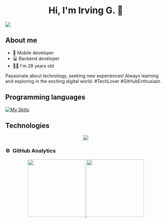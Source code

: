 <div align="center">
<h1 align="center">Hi, I'm Irving G. 👋</h1>
</div>

<img src="https://1.bp.blogspot.com/-7A4WynwLsMw/XbBpCXG8fHI/AAAAAAAAMt4/uOa1bpLskYgrwGbllhSu2SDj_Mig8SXJQCLcBGAsYHQ/s1600/2000_600px.gif">

## About me

- 📲 Mobile developer
- 💻 Backend developer
- 👨‍💻 I'm 28 years old

Passionate about technology, seeking new experiences! Always learning and exploring in the exciting digital world. #TechLover #GitHubEnthusiast.


## Programming languages

[![My Skills](https://skillicons.dev/icons?i=java,kotlin,python,dart&theme=light)](https://skillicons.dev)

## Technologies

<!--[![My Skills](https://skillicons.dev/icons?i=aws,azure,androidstudio,django,flutter,git,atom,bash,figma,firebase,flask,gitlab,gradle,heroku,idea,linux,postman,raspberrypi,vscode)](https://skillicons.dev)-->

<p align="center">
  <a href="https://skillicons.dev">
    <img src="https://skillicons.dev/icons?i=aws,azure,androidstudio,django,flutter,git,atom,bash,figma,firebase,flask,gitlab,gradle,heroku,idea,linux,postman,raspberrypi,vscode" />
  </a>
</p>

### ⚙️ &nbsp;GitHub Analytics

<p align="center">
<a href="https://github.com/irv205">
  <img height="180em" src="https://github-readme-stats-eight-theta.vercel.app/api?username=irv205&show_icons=true&theme=algolia&include_all_commits=true&count_private=true"/>
  <img height="180em" src="https://github-readme-stats-eight-theta.vercel.app/api/top-langs/?username=irv205&layout=compact&langs_count=8&theme=algolia"/>
</a>
</p>
